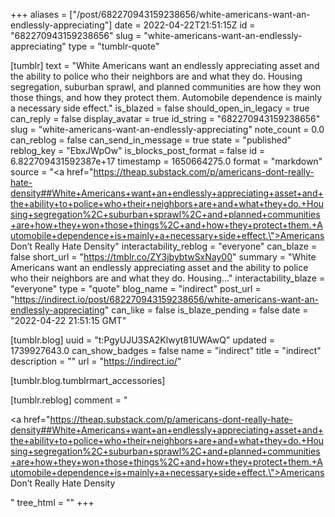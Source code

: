 +++
aliases = ["/post/682270943159238656/white-americans-want-an-endlessly-appreciating"]
date = 2022-04-22T21:51:15Z
id = "682270943159238656"
slug = "white-americans-want-an-endlessly-appreciating"
type = "tumblr-quote"

[tumblr]
text = "White Americans want an endlessly appreciating asset and the ability to police who their neighbors are and what they do. Housing segregation, suburban sprawl, and planned communities are how they won those things, and how they protect them. Automobile dependence is mainly a necessary side effect."
is_blazed = false
should_open_in_legacy = true
can_reply = false
display_avatar = true
id_string = "682270943159238656"
slug = "white-americans-want-an-endlessly-appreciating"
note_count = 0.0
can_reblog = false
can_send_in_message = true
state = "published"
reblog_key = "EbxJWpOw"
is_blocks_post_format = false
id = 6.822709431592387e+17
timestamp = 1650664275.0
format = "markdown"
source = "<a href=\"https://theap.substack.com/p/americans-dont-really-hate-density##White+Americans+want+an+endlessly+appreciating+asset+and+the+ability+to+police+who+their+neighbors+are+and+what+they+do.+Housing+segregation%2C+suburban+sprawl%2C+and+planned+communities+are+how+they+won+those+things%2C+and+how+they+protect+them.+Automobile+dependence+is+mainly+a+necessary+side+effect.\">Americans Don&rsquo;t Really Hate Density</a>"
interactability_reblog = "everyone"
can_blaze = false
short_url = "https://tmblr.co/ZY3jbybtwSxNay00"
summary = "White Americans want an endlessly appreciating asset and the ability to police who their neighbors are and what they do. Housing..."
interactability_blaze = "everyone"
type = "quote"
blog_name = "indirect"
post_url = "https://indirect.io/post/682270943159238656/white-americans-want-an-endlessly-appreciating"
can_like = false
is_blaze_pending = false
date = "2022-04-22 21:51:15 GMT"

[tumblr.blog]
uuid = "t:PgyUJU3SA2Klwyt81UWAwQ"
updated = 1739927643.0
can_show_badges = false
name = "indirect"
title = "indirect"
description = ""
url = "https://indirect.io/"

[tumblr.blog.tumblrmart_accessories]

[tumblr.reblog]
comment = "<p><a href=\"https://theap.substack.com/p/americans-dont-really-hate-density##White+Americans+want+an+endlessly+appreciating+asset+and+the+ability+to+police+who+their+neighbors+are+and+what+they+do.+Housing+segregation%2C+suburban+sprawl%2C+and+planned+communities+are+how+they+won+those+things%2C+and+how+they+protect+them.+Automobile+dependence+is+mainly+a+necessary+side+effect.\">Americans Don’t Really Hate Density</a></p>"
tree_html = ""
+++
